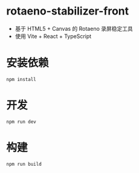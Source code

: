 # rotaeno-stabilizer-front
- 基于 HTML5 + Canvas 的 Rotaeno 录屏稳定工具
- 使用 Vite + React + TypeScript



# 安装依赖

```shell
npm install
```



# 开发

```shell
npm run dev
```



# 构建

```shell
npm run build
```

